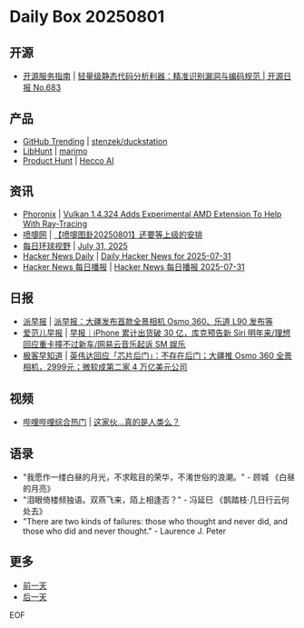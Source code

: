 # Daily Box 20250801

## 开源
- [开源服务指南](https://osguider.com/blog/) | [轻量级静态代码分析利器：精准识别漏洞与编码规范 | 开源日报 No.683](https://osguider.com/blog/post/daily/daily-683/)

## 产品
- [GitHub Trending](https://github.com/trending?since=daily) | [stenzek/duckstation](https://github.com/stenzek/duckstation)
- [LibHunt](https://www.libhunt.com/) | [marimo](https://www.libhunt.com/r/marimo)
- [Product Hunt](https://www.producthunt.com) | [Hecco AI](https://www.producthunt.com/products/hecco-ai-ai-that-understands-health)

## 资讯
- [Phoronix](https://www.phoronix.com/) | [Vulkan 1.4.324 Adds Experimental AMD Extension To Help With Ray-Tracing](https://www.phoronix.com/news/Vulkan-1.4.324)
- [喷嚏网](http://www.dapenti.com/blog/blog.asp?subjectid=70&name=xilei) | [【喷嚏图卦20250801】还要等上级的安排](http://www.dapenti.com/blog/more.asp?name=xilei&id=187434)
- [每日环球视野](https://idai.ly/) | [July 31, 2025](http://m.idai.ly/se/a193iG?1753920000)
- [Hacker News Daily](https://www.daemonology.net/hn-daily/) | [Daily Hacker News for 2025-07-31](https://www.daemonology.net/hn-daily/2025-07-31.html)
- [Hacker News 每日播报](https://hacker-news.agi.li/) | [Hacker News 每日播报 2025-07-31](https://hacker-news.agi.li/post/2025-07-31)

## 日报
- [派早报](https://sspai.com/tag/%E6%B4%BE%E6%97%A9%E6%8A%A5) | [派早报：大疆发布首款全景相机 Osmo 360、乐道 L90 发布等](https://sspai.com/post/101509)
- [爱范儿早报](https://www.ifanr.com/category/ifanrnews) | [早报｜iPhone 累计出货破 30 亿，库克预告新 Siri 明年来/理想回应重卡撞不过新车/网易云音乐起诉 SM 娱乐](https://www.ifanr.com/1632723)
- [极客早知道](https://www.geekpark.net/column/74) | [英伟达回应「芯片后门」：不存在后门；大疆推 Osmo 360 全景相机，2999元；微软成第二家 4 万亿美元公司](https://www.geekpark.net/news/352219)

## 视频
- [哔哩哔哩综合热门](https://www.bilibili.com/v/popular/all/) | [这家伙...真的是人类么？](https://b23.tv/BV1XMhJzqEBo)

## 语录
- "我愿作一缕白昼的月光，不求眩目的荣华，不淆世俗的浪潮。" - 顾城 《白昼的月亮》
- "泪眼倚楼频独语。双燕飞来，陌上相逢否？" - 冯延巳 《鹊踏枝·几日行云何处去》
- "There are two kinds of failures: those who thought and never did, and those who did and never thought." - Laurence J. Peter

## 更多
- [前一天](daily-box-20250731.md)
- [后一天](daily-box-20250802.md)

EOF